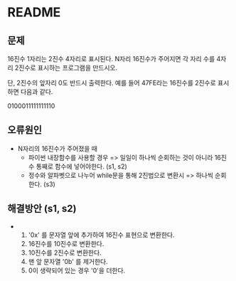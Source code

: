 # README

## 문제

16진수 1자리는 2진수 4자리로 표시된다. N자리 16진수가 주어지면 각 자리 수를 4자리 2진수로 표시하는 프로그램을 만드시오.

단, 2진수의 앞자리 0도 반드시 출력한다. 예를 들어 47FE라는 16진수를 2진수로 표시하면 다음과 같다.

0100011111111110

## 오류원인

- N자리의 16진수가 주어졌을 때
  - 파이썬 내장함수를 사용할 경우 => 일일이 하나씩 순회하는 것이 아니라 16진수 통째로 함수에 넣어야한다. (s1, s2)
  - 정수와 알파벳으로 나누어 while문을 통해 2진법으로 변환시 => 하나씩 순회한다. (s3)

## 해결방안 (s1, s2)

- 1. '0x' 를 문자열 앞에 추가하여 16진수 표현으로 변환한다.
  2. 16진수를 10진수로 변환한다.
  3. 10진수를 2진수로 변환한다.
  4. 맨 앞 문자열 '0b' 를 제거한다.
  5. 0이 생략되어 있는 경우 '0'을 더한다.
